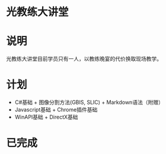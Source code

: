 光教练大讲堂
======

# 说明

光教练大讲堂目前学员只有一人，以教练晚宴的代价换取现场教学。

# 计划

* C#基础 + 图像分割方法(GBIS, SLIC) + Markdown语法（附赠）
* Javascript基础 + Chrome插件基础
* WinAPI基础 + DirectX基础

# 已完成

